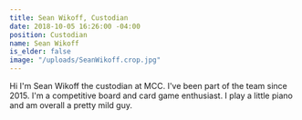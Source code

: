 ```yaml
---
title: Sean Wikoff, Custodian
date: 2018-10-05 16:26:00 -04:00
position: Custodian
name: Sean Wikoff
is_elder: false
image: "/uploads/SeanWikoff.crop.jpg"
---
```


Hi I'm Sean Wikoff the custodian at MCC. I've been part of the team since 2015. I'm a competitive board and card game enthusiast. I play a little piano and am overall a pretty mild guy. 
